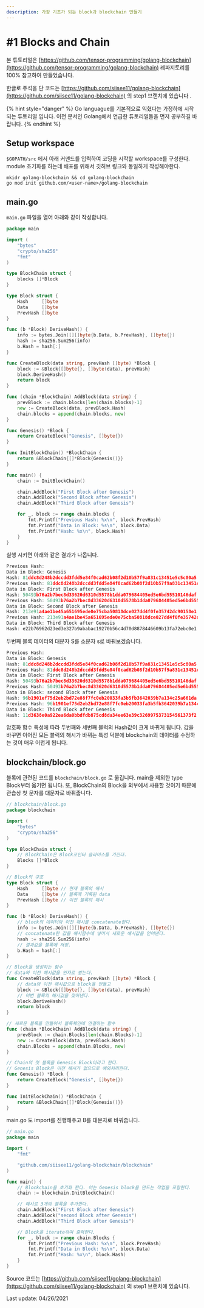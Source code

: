 ```yaml
---
description: 가장 기초가 되는 block과 blockchain 만들기
---
```


# \#1 Blocks and Chain

본 튜토리얼은 [https://github.com/tensor-programming/golang-blockchain](https://github.com/tensor-programming/golang-blockchain) 레파지토리를 100% 참고하여 만들었습니다. 

한글로 주석을 단 코드는  [https://github.com/siisee11/golang-blockchain](https://github.com/siisee11/golang-blockchain) 의 step1 브랜치에 있습니다 . 

{% hint style="danger" %}
Go languague를 기본적으로 익혔다는 가정하에 시작되는 튜토리얼 입니다. 이전 문서인 Golang에서 언급한 튜토리얼들을 먼저 공부하길 바랍니다.
{% endhint %}

## Setup workspace

`$GOPATH/src` 에서 아래 커맨드를 입력하여 코딩을 시작할 workspace를 구성한다. module 초기화를 하는데 배포를 위해서 깃허브 링크와 동일하게 작성해야한다.

```text
mkidr golang-blockchain && cd golang-blockchain
go mod init github.com/<user-name>/golang-blockchain
```

## main.go

`main.go` 파일을 열어 아래와 같이 작성합니다.

```go
package main

import (
	"bytes"
	"crypto/sha256"
	"fmt"
)

type BlockChain struct {
	blocks []*Block
}

type Block struct {
	Hash     []byte
	Data     []byte
	PrevHash []byte
}

func (b *Block) DeriveHash() {
	info := bytes.Join([][]byte{b.Data, b.PrevHash}, []byte{})
	hash := sha256.Sum256(info)
	b.Hash = hash[:]
}

func CreateBlock(data string, prevHash []byte) *Block {
	block := &Block{[]byte{}, []byte(data), prevHash}
	block.DeriveHash()
	return block
}

func (chain *BlockChain) AddBlock(data string) {
	prevBlock := chain.blocks[len(chain.blocks)-1]
	new := CreateBlock(data, prevBlock.Hash)
	chain.blocks = append(chain.blocks, new)
}

func Genesis() *Block {
	return CreateBlock("Genesis", []byte{})
}

func InitBlockChain() *BlockChain {
	return &BlockChain{[]*Block{Genesis()}}
}

func main() {
	chain := InitBlockChain()

	chain.AddBlock("First Block after Genesis")
	chain.AddBlock("Second Block after Genesis")
	chain.AddBlock("Third Block after Genesis")

	for _, block := range chain.blocks {
		fmt.Printf("Previous Hash: %x\n", block.PrevHash)
		fmt.Printf("Data in Block: %s\n", block.Data)
		fmt.Printf("Hash: %x\n", block.Hash)
	}
}
```

실행 시키면 아래와 같은 결과가 나옵니다.

```go
Previous Hash:
Data in Block: Genesis
Hash: 81ddc8d248b2dccdd3fdd5e84f0cad62b08f2d10b57f9a831c13451e5c5c80a5
Previous Hash: 81ddc8d248b2dccdd3fdd5e84f0cad62b08f2d10b57f9a831c13451e5c5c80a5
Data in Block: First Block after Genesis
Hash: 50493b76a2b7bec8d33620d6310d5578b1dda079684405ed5e6bd55510146daf
Previous Hash: 50493b76a2b7bec8d33620d6310d5578b1dda079684405ed5e6bd55510146daf
Data in Block: Second Block after Genesis
Hash: 213e91a4ae1be45a651695ede0e75cba50818dce027dd4f0fe35742dc90158e1
Previous Hash: 213e91a4ae1be45a651695ede0e75cba50818dce027dd4f0fe35742dc90158e1
Data in Block: Third Block after Genesis
Hash: e22b76962d23ed3e327b9ababac19270b56c4d70d8878446609b13fa72ebc0e1
```

 두번째 블록 데이터의 대문자 S를 소문자 s로 바꿔보겠습니다. 

```go
Previous Hash:
Data in Block: Genesis
Hash: 81ddc8d248b2dccdd3fdd5e84f0cad62b08f2d10b57f9a831c13451e5c5c80a5
Previous Hash: 81ddc8d248b2dccdd3fdd5e84f0cad62b08f2d10b57f9a831c13451e5c5c80a5
Data in Block: First Block after Genesis
Hash: 50493b76a2b7bec8d33620d6310d5578b1dda079684405ed5e6bd55510146daf
Previous Hash: 50493b76a2b7bec8d33620d6310d5578b1dda079684405ed5e6bd55510146daf
Data in Block: second Block after Genesis
Hash: 96b1901ef75d2eb2bd72e88f7fc0eb20033fa3b5fb3642039b7a134c25a661da
Previous Hash: 96b1901ef75d2eb2bd72e88f7fc0eb20033fa3b5fb3642039b7a134c25a661da
Data in Block: Third Block after Genesis
Hash: 11d3638e0a922ea6da0bbdfdb875cd8da34ee63e39c3269975373154561373f2
```

암호화 함수 특성에 따라 두번째와 세번째 블럭의 Hash값이 크게 바뀌게 됩니다. 값을 바꾸면 이어진 모든 블럭의 해시가 바뀌는 특성 덕분에 blockchain의 데이터를 수정하는 것이 매우 어렵게 됩니다. 



## blockchain/block.go

블록에 관련된 코드를 `blockchain/block.go` 로 옮깁니다. main을 제외한 type Block부터 옮기면 됩니다. 또, BlockChain의 Block을 외부에서 사용할 것이기 때문에 관습상 첫 문자를 대문자로 바꿔줍니다.

```go
// blockchain/block.go
package blockchain

import (
	"bytes"
	"crypto/sha256"
)

type BlockChain struct {
	// BlockChain은 Block포인터 슬라이스를 가진다.
	Blocks []*Block
}

// Block의 구조
type Block struct {
	Hash     []byte // 현재 블록의 해시
	Data     []byte // 블록에 기록된 data
	PrevHash []byte // 이전 블록의 해시
}

func (b *Block) DeriveHash() {
	// block의 데이터와 이전 해시를 concatenate한다.
	info := bytes.Join([][]byte{b.Data, b.PrevHash}, []byte{})
	// concatenate한 값을 해시함수에 넣어서 새로운 해시값을 얻어낸다.
	hash := sha256.Sum256(info)
	// 결과값을 블록에 저장.
	b.Hash = hash[:]
}

// Block을 생성하는 함수
// data와 이전 해시값을 인자로 받는다.
func CreateBlock(data string, prevHash []byte) *Block {
	// data와 이전 해시값으로 block을 만들고
	block := &Block{[]byte{}, []byte(data), prevHash}
	// 이번 블록의 해시값을 찾아낸다.
	block.DeriveHash()
	return block
}

// 새로운 블록을 만들어서 블록체인에 연결하는 함수
func (chain *BlockChain) AddBlock(data string) {
	prevBlock := chain.Blocks[len(chain.Blocks)-1]
	new := CreateBlock(data, prevBlock.Hash)
	chain.Blocks = append(chain.Blocks, new)
}

// Chain의 첫 블록을 Genesis Block이라고 한다.
// Genesis Block은 이전 해시가 없으므로 예외처리한다.
func Genesis() *Block {
	return CreateBlock("Genesis", []byte{})
}

func InitBlockChain() *BlockChain {
	return &BlockChain{[]*Block{Genesis()}}
}
```

main.go 도 import를 진행해주고 B를 대문자로 바꿔줍니다.

```go
// main.go
package main

import (
	"fmt"

	"github.com/siisee11/golang-blockchain/blockchain"
)

func main() {
	// Blockchain을 초기화 한다. 이는 Genesis block을 만드는 작업을 포함한다.
	chain := blockchain.InitBlockChain()

	// 예시로 3개의 블록을 추가한다.
	chain.AddBlock("First Block after Genesis")
	chain.AddBlock("second Block after Genesis")
	chain.AddBlock("Third Block after Genesis")

	// Block을 iterate하며 출력한다.
	for _, block := range chain.Blocks {
		fmt.Printf("Previous Hash: %x\n", block.PrevHash)
		fmt.Printf("Data in Block: %s\n", block.Data)
		fmt.Printf("Hash: %x\n", block.Hash)
	}
}

```

Source 코드는 [https://github.com/siisee11/golang-blockchain](https://github.com/siisee11/golang-blockchain) 의 step1 브랜치에 있습니다.



Last update: 04/26/2021


